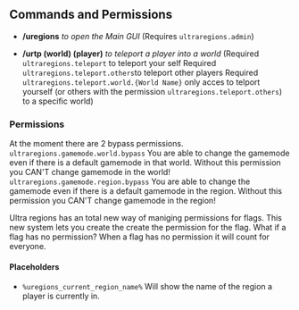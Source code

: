 ## Commands and Permissions

* **/uregions** *to open the Main GUI*
(Requires ``ultraregions.admin``)

* **/urtp (world) (player)** *to teleport a player into a world*
(Required ``ultraregions.teleport`` to teleport your self
 Required ``ultraregions.teleport.others``to teleport other players
 Required ``ultraregions.teleport.world.{World Name}`` only acces to telport yourself (or others with the permission ``ultraregions.teleport.others``) to a specific world)

### Permissions
At the moment there are 2 bypass permissions.
``ultraregions.gamemode.world.bypass`` You are able to change the gamemode even if there is a default gamemode in that world. Without this permission you CAN'T change gamemode in the world!
``ultraregions.gamemode.region.bypass`` You are able to change the gamemode even if there is a default gamemode in the region. Without this permission you CAN'T change gamemode in the region!

Ultra regions has an total new way of maniging permissions for flags. This new system lets you create the create the permission for the flag. 
What if a flag has no permission?
When a flag has no permission it will count for everyone.




#### Placeholders

* ``%uregions_current_region_name%`` Will show the name of the region a player is currently in.

